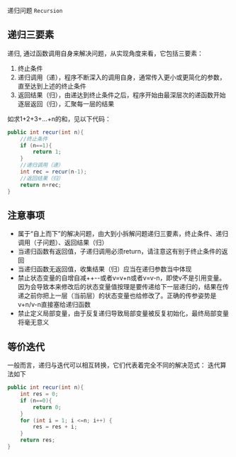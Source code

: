 递归问题 `Recursion`

## 递归三要素
递归, 通过函数调用自身来解决问题，从实现角度来看，它包括三要素：
1. 终止条件
2. 递归调用（递），程序不断深入的调用自身，通常传入更小或更简化的参数，直至达到上述的终止条件
3. 返回结果（归），由递达到终止条件之后，程序开始由最深层次的递函数开始逐层返回（归），汇聚每一层的结果

如求1+2+3+...+n的和，见以下代码：
```java
public int recur(int n){
    //终止条件
    if (n==1){
        return 1;
    }
    //递归调用（递）
    int rec = recur(n-1);
    //返回结果（归）
    return n+rec;
}
```
## 注意事项
- 属于“自上而下”的解决问题，由大到小拆解问题递归三要素，终止条件、递归调用（子问题）、返回结果（归）
- 当递归函数有返回值，子递归调用必须return，请注意这有别于终止条件的返回
- 当递归函数无返回值，收集结果（归）应当在递归参数当中体现
- 禁止状态变量的自增自减++--或者v=v+n或者v=v-n，即使v不是引用变量。因为会导致本来修改后的状态变量值按理是要传递给下一层递归的，结果在传递之前你把上一层（当前层）的状态变量也给修改了。正确的传参姿势是v+n/v-n直接塞给递归函数
- 禁止定义局部变量，由于反复递归导致局部变量被反复初始化，最终局部变量将毫无意义

## 等价迭代
一般而言，递归与迭代可以相互转换，它们代表着完全不同的解决范式： 迭代算法如下
```java
public int recur(int n){
    int res = 0;
    if (n==0){
        return 0;
    }
    for (int i = 1; i <=n; i++) {
        res = res + i;
    }
    return res;
}
```